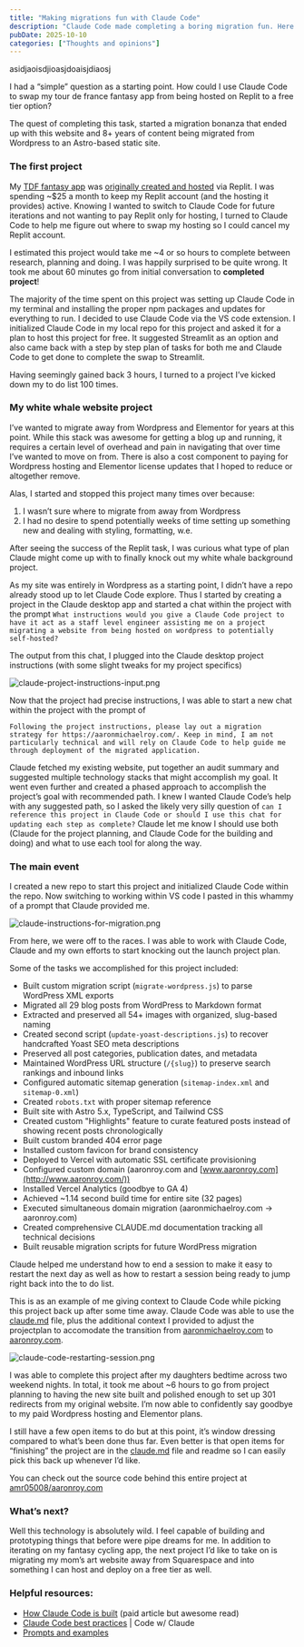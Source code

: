 ```yaml
---
title: "Making migrations fun with Claude Code"
description: "Claude Code made completing a boring migration fun. Here is how I used Claude Code to migrate my WordPress blog to Astro in just 6 hours."
pubDate: 2025-10-10
categories: ["Thoughts and opinions"]
---
```

asidjaoisdjioasjdoaisjdiaosj



I had a “simple” question as a starting point. How could I use Claude Code to swap my tour de france fantasy app from being hosted on Replit to a free tier option? 

The quest of completing this task, started a migration bonanza that ended up with this website and 8+ years of content being migrated from Wordpress to an Astro-based static site.

### The first project

My [TDF fantasy app](https://fantasy-tdf-2025.streamlit.app/) was [originally created and hosted](https://aaronroy.com/vibe-coding-a-tour-de-france-app-using-replit-and-google-sheets) via Replit. I was spending ~$25 a month to keep my Replit account (and the hosting it provides) active. Knowing I wanted to switch to Claude Code for future iterations and not wanting to pay Replit only for hosting, I turned to Claude Code to help me figure out where to swap my hosting so I could cancel my Replit account. 

I estimated this project would take me ~4 or so hours to complete between research, planning and doing. I was happily surprised to be quite wrong. It took me about 60 minutes go from initial conversation to **completed project**! 

The majority of the time spent on this project was setting up Claude Code in my terminal and installing the proper npm packages and updates for everything to run. I decided to use Claude Code via the VS code extension. I initialized Claude Code in my local repo for this project and asked it for a plan to host this project for free. It suggested Streamlit as an option and also came back with a step by step plan of tasks for both me and Claude Code to get done to complete the swap to Streamlit. 

Having seemingly gained back 3 hours, I turned to a project I’ve kicked down my to do list 100 times. 

### My white whale website project

I’ve wanted to migrate away from Wordpress and Elementor for years at this point. While this stack was awesome for getting a blog up and running, it requires a certain level of overhead and pain in navigating that over time I’ve wanted to move on from. There is also a cost component to paying for Wordpress hosting and Elementor license updates that I hoped to reduce or altogether remove. 

Alas, I started and stopped this project many times over because:

1. I wasn’t sure where to migrate from away from Wordpress 
2. I had no desire to spend potentially weeks of time setting up something new and dealing with styling, formatting, w.e. 

After seeing the success of the Replit task, I was curious what type of plan Claude might come up with to finally knock out my white whale background project. 

As my site was entirely in Wordpress as a starting point, I didn’t have a repo already stood up to let Claude Code explore. Thus I started by creating a project in the Claude desktop app and started a chat within the project with the prompt `What instructions would you give a Claude Code project to have it act as a staff level engineer assisting me on a project migrating a website from being hosted on wordpress to potentially self-hosted?`

The output from this chat, I plugged into the Claude desktop project instructions (with some slight tweaks for my project specifics) 

![claude-project-instructions-input.png](/images/claude-project-instructions-input.png)

Now that the project had precise instructions, I was able to start a new chat within the project with the prompt of 

`Following the project instructions, please lay out a migration strategy for https://aaronmichaelroy.com/. Keep in mind, I am not particularly technical and will rely on Claude Code to help guide me through deployment of the migrated application.`

Claude fetched my existing website, put together an audit summary and suggested multiple technology stacks that might accomplish my goal. It went even further and created a phased approach to accomplish the project’s goal with recommended path. I knew I wanted Claude Code’s help with any suggested path, so I asked the likely very silly question of `can I reference this project in Claude Code or should I use this chat for updating each step as complete?`  Claude let me know I should use both (Claude for the project planning, and Claude Code for the building and doing) and what to use each tool for along the way.

### The main event

I created a new repo to start this project and initialized Claude Code within the repo. Now switching to working within VS code I pasted in this whammy of a prompt that Claude provided me. 

![claude-instructions-for-migration.png](/images/claude-instructions-for-migration.png)

From here, we were off to the races. I was able to work with Claude Code, Claude and my own efforts to start knocking out the launch project plan. 

Some of the tasks we accomplished for this project included: 

- Built custom migration script (`migrate-wordpress.js`) to parse WordPress XML exports
- Migrated all 29 blog posts from WordPress to Markdown format
- Extracted and preserved all 54+ images with organized, slug-based naming
- Created second script (`update-yoast-descriptions.js`) to recover handcrafted Yoast SEO meta descriptions
- Preserved all post categories, publication dates, and metadata
- Maintained WordPress URL structure (`/{slug}`) to preserve search rankings and inbound links
- Configured automatic sitemap generation (`sitemap-index.xml` and `sitemap-0.xml`)
- Created `robots.txt` with proper sitemap reference
- Built site with Astro 5.x, TypeScript, and Tailwind CSS
- Created custom "Highlights" feature to curate featured posts instead of showing recent posts chronologically
- Built custom branded 404 error page
- Installed custom favicon for brand consistency
- Deployed to Vercel with automatic SSL certificate provisioning
- Configured custom domain (aaronroy.com and [www.aaronroy.com](http://www.aaronroy.com/))
- Installed Vercel Analytics (goodbye to GA 4)
- Achieved ~1.14 second build time for entire site (32 pages)
- Executed simultaneous domain migration (aaronmichaelroy.com → aaronroy.com)
- Created comprehensive CLAUDE.md documentation tracking all technical decisions
- Built reusable migration scripts for future WordPress migration

Claude helped me understand how to end a session to make it easy to restart the next day as well as how to restart a session being ready to jump right back into the to do list. 

This is as an example of me giving context to Claude Code while picking this project back up after some time away. Claude Code was able to use the [claude.md](http://claude.md) file, plus the additional context I provided to adjust the projectplan to accomodate the transition from [aaronmichaelroy.com](http://aaronmichaelroy.com) to [aaronroy.com](http://aaronroy.com). 

![claude-code-restarting-session.png](/images/claude-code-restarting-session.png)

I was able to complete this project after my daughters bedtime across two weekend nights. In total, it took me about ~6 hours to go from project planning to having the new site built and polished enough to set up 301 redirects from my original website. I’m now able to confidently say goodbye to my paid Wordpress hosting and Elementor plans.  

I still have a few open items to do but at this point, it’s window dressing compared to what’s been done thus far. Even better is that open items for “finishing” the project are in the [claude.md](http://claude.md) file and readme so I can easily pick this back up whenever I’d like. 

You can check out the source code behind this entire project at [amr05008/aaronroy.com](https://github.com/amr05008/aaronroy.com)

### What’s next?

Well this technology is absolutely wild. I feel capable of building and prototyping things that before were pipe dreams for me. In addition to iterating on my fantasy cycling app, the next project I’d like to take on is migrating my mom’s art website away from Squarespace and into something I can host and deploy on a free tier as well. 

### Helpful resources:

- [How Claude Code is built](https://newsletter.pragmaticengineer.com/p/how-claude-code-is-built) (paid article but awesome read)
- [Claude Code best practices](https://www.youtube.com/watch?v=gv0WHhKelSE) | Code w/ Claude
- [Prompts and examples](https://github.com/amr05008/prompts-and-examples)